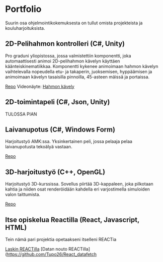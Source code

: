 # Portfolio

Suurin osa ohjelmointikokemuksesta on tullut omista projekteista ja kouluharjoituksista.

## 2D-Pelihahmon kontrolleri (C#, Unity)
Pro graduni yliopistossa, jossa valmistettiin komponentti, joka automaattisesti animoi 2D-pelihahmon kävelyn käyttäen käänteiskinematiikkaa. Komponentti kykenee animoimaan hahmon kävelyn vaihtelevalla nopeudella etu- ja takaperin, juoksemisen, hyppäämisen ja animoimaan kävelyn tasaisilla pinnoilla, 45-asteen mäissä ja portaissa.

[Repo](https://github.com/Tupo26/Unity_IK_HumanoidGaitAnimator)
Videonäyte:
[Hahmon kävely](https://drive.google.com/file/d/15M-82gSnr5TOB5bxlwAscxhUuvbzct3X/view?usp=sharing)

## 2D-toimintapeli (C#, Json, Unity)

TULOSSA PIAN

## Laivanupotus (C#, Windows Form)
Harjoitustyö AMK:ssa. Yksinkertainen peli, jossa pelaaja pelaa laivanupotusta tekoälyä vastaan.

[Repo](https://github.com/Tupo26/Laivanupotuspeli)

## 3D-harjoitustyö (C++, OpenGL)
Harjoitustyö 3D-kurssissa. Sovellus piirtää 3D-kappaleen, joka pilkotaan kahtia ja niiden osat renderöidään 
kahdella eri varjostimella simuloiden valon taittumista.

[Repo](https://github.com/Tupo26/3Dharjoitus)


## Itse opiskelua Reactilla (React, Javascript, HTML)

Tein nämä pari projektia opetaakseni itselleni REACTia

[Laskin REACTilla](https://github.com/Tupo26/React_Calculator)
[Datan nouto REACTilla](https://github.com/Tupo26/React_datafetch
